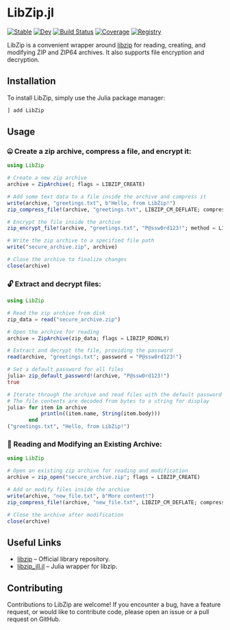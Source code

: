 # LibZip.jl

[![Stable](https://img.shields.io/badge/docs-stable-blue.svg)](https://bhftbootcamp.github.io/LibZip.jl/stable/)
[![Dev](https://img.shields.io/badge/docs-dev-blue.svg)](https://bhftbootcamp.github.io/LibZip.jl/dev/)
[![Build Status](https://github.com/bhftbootcamp/LibZip.jl/actions/workflows/CI.yml/badge.svg?branch=master)](https://github.com/bhftbootcamp/LibZip.jl/actions/workflows/CI.yml?query=branch%3Amaster)
[![Coverage](https://codecov.io/gh/bhftbootcamp/LibZip.jl/branch/master/graph/badge.svg)](https://codecov.io/gh/bhftbootcamp/LibZip.jl)
[![Registry](https://img.shields.io/badge/registry-General-4063d8)](https://github.com/JuliaRegistries/General)

LibZip is a convenient wrapper around [libzip](https://github.com/nih-at/libzip) for reading, creating, and modifying ZIP and ZIP64 archives. It also supports file encryption and decryption.

## Installation

To install LibZip, simply use the Julia package manager:

```julia
] add LibZip
```

## Usage

### 🤐 Create a zip archive, compress a file, and encrypt it:

```julia
using LibZip

# Create a new zip archive
archive = ZipArchive(; flags = LIBZIP_CREATE)

# Add some text data to a file inside the archive and compress it
write(archive, "greetings.txt", b"Hello, from LibZip!")
zip_compress_file!(archive, "greetings.txt", LIBZIP_CM_DEFLATE; compression_level = 1)

# Encrypt the file inside the archive
zip_encrypt_file!(archive, "greetings.txt", "P@ssw0rd123!"; method = LIBZIP_EM_AES_128)

# Write the zip archive to a specified file path
write("secure_archive.zip", archive)

# Close the archive to finalize changes
close(archive)
```

### 🔓 Extract and decrypt files:

```julia
using LibZip

# Read the zip archive from disk
zip_data = read("secure_archive.zip")

# Open the archive for reading
archive = ZipArchive(zip_data; flags = LIBZIP_RDONLY)

# Extract and decrypt the file, providing the password
read(archive, "greetings.txt"; password = "P@ssw0rd123!")

# Set a default password for all files
julia> zip_default_password!(archive, "P@ssw0rd123!")
true

# Iterate through the archive and read files with the default password
# The file contents are decoded from bytes to a string for display
julia> for item in archive
           println((item.name, String(item.body)))
       end
("greetings.txt", "Hello, from LibZip!")
```

### 📂 Reading and Modifying an Existing Archive:

```julia
using LibZip

# Open an existing zip archive for reading and modification
archive = zip_open("secure_archive.zip"; flags = LIBZIP_CREATE)

# Add or modify files inside the archive
write(archive, "new_file.txt", b"More content!")
zip_compress_file!(archive, "new_file.txt", LIBZIP_CM_DEFLATE; compression_level = 1)

# Close the archive after modification
close(archive)
```

## Useful Links

- [libzip](https://github.com/nih-at/libzip) – Official library repository.
- [libzip_jll.jl](https://github.com/JuliaBinaryWrappers/libzip_jll.jl) – Julia wrapper for libzip.

## Contributing

Contributions to LibZip are welcome! If you encounter a bug, have a feature request, or would like to contribute code, please open an issue or a pull request on GitHub.
